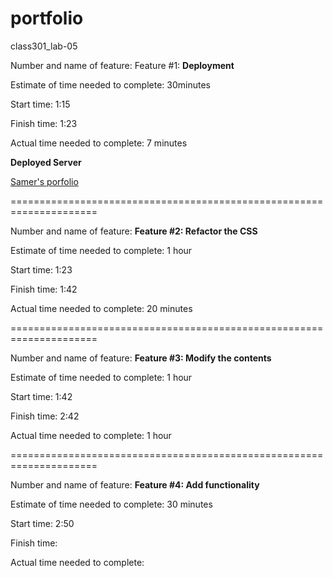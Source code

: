 # portfolio
class301_lab-05


Number and name of feature: Feature #1: **Deployment**

Estimate of time needed to complete: 30minutes

Start time: 1:15

Finish time: 1:23

Actual time needed to complete: 7 minutes

**Deployed Server**

[Samer's porfolio](https://portfolio-samer.herokuapp.com/)

=====================================================================


Number and name of feature: **Feature #2: Refactor the CSS**

Estimate of time needed to complete: 1 hour

Start time: 1:23

Finish time: 1:42

Actual time needed to complete: 20 minutes 


=====================================================================


Number and name of feature: **Feature #3: Modify the contents**

Estimate of time needed to complete: 1 hour

Start time: 1:42

Finish time: 2:42 

Actual time needed to complete: 1 hour

=====================================================================


Number and name of feature: **Feature #4: Add functionality**

Estimate of time needed to complete: 30 minutes

Start time: 2:50

Finish time:  

Actual time needed to complete: 